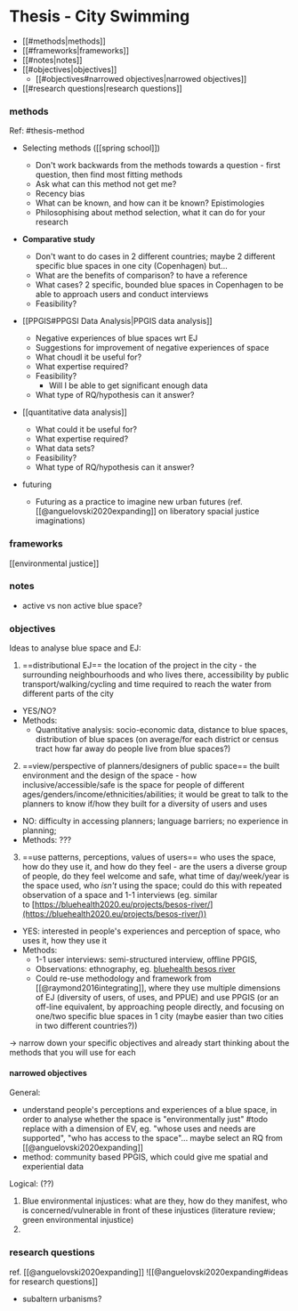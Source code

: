 # Thesis - City Swimming
- [[#methods|methods]]
- [[#frameworks|frameworks]]
- [[#notes|notes]]
- [[#objectives|objectives]]
	- [[#objectives#narrowed objectives|narrowed objectives]]
- [[#research questions|research questions]]

### methods
Ref: #thesis-method 
- Selecting methods ([[spring school]])
	- Don't work backwards from the methods towards a question - first question, then find most fitting methods
	- Ask what can this method not get me?
	- Recency bias
	- What can be known, and how can it be known? Epistimologies
	- Philosophising about method selection, what it can do for your research
- **Comparative study**
	- Don't want to do cases in 2 different countries; maybe 2 different specific blue spaces in one city (Copenhagen) but...
	- What are the benefits of comparison? to have a reference
	- What cases? 2 specific, bounded blue spaces in Copenhagen to be able to approach users and conduct interviews
	- Feasibility?

- [[PPGIS#PPGSI Data Analysis|PPGIS data analysis]] 
	- Negative experiences of blue spaces wrt EJ
	- Suggestions for improvement of negative experiences of space
	- What choudl it be useful for?
	- What expertise required?
	- Feasibility?
		- Will I be able to get significant enough data
	- What type of RQ/hypothesis can it answer?

- [[quantitative data analysis]]
	- What could it be useful for?
	- What expertise required?
	- What data sets?
	- Feasibility?
	- What type of RQ/hypothesis can it answer?

- futuring
	- Futuring as a practice to imagine new urban futures (ref. [[@anguelovski2020expanding]]  on liberatory spacial justice imaginations)

### frameworks

[[environmental justice]]

### notes
- active vs non active blue space?



### objectives

Ideas to analyse blue space and EJ:

1. ==distributional EJ== the location of the project in the city - the surrounding neighbourhoods and who lives there, accessibility by public transport/walking/cycling and time required to reach the water from different parts of the city
- YES/NO?
- Methods:
	- Quantitative analysis: socio-economic data, distance to blue spaces, distribution of blue spaces (on average/for each district or census tract how far away do people live from blue spaces?)

2. ==view/perspective of planners/designers of public space== the built environment and the design of the space - how inclusive/accessible/safe is the space for people of different ages/genders/income/ethnicities/abilities; it would be great to talk to the planners to know if/how they built for a diversity of users and uses
- NO: difficulty in accessing planners; language barriers; no experience in planning;
- Methods: ???

3. ==use patterns, perceptions, values of users== who uses the space, how do they use it, and how do they feel - are the users a diverse group of people, do they feel welcome and safe, what time of day/week/year is the space used, who _isn't_ using the space; could do this with repeated observation of a space and 1-1 interviews (eg. similar to [https://bluehealth2020.eu/projects/besos-river/](https://bluehealth2020.eu/projects/besos-river/))
- YES: interested in people's experiences and perception of space, who uses it, how they use it
- Methods:
	- 1-1 user interviews: semi-structured interview, offline PPGIS,
	- Observations: ethnography, eg. [bluehealth besos river](https://bluehealth2020.eu/projects/besos-river/) 
	- Could re-use methodology and framework from [[@raymond2016integrating]], where they use multiple dimensions of EJ (diversity of users, of uses, and PPUE) and use PPGIS (or an off-line equivalent, by approaching people directly, and focusing on one/two specific blue spaces in 1 city (maybe easier than two cities in two different countries?))

$\rightarrow$ narrow down your specific objectives and already start thinking about the methods that you will use for each

#### narrowed objective**s**
General:
- understand people's perceptions and experiences of a blue space, in order to analyse whether the space is "environmentally just" #todo replace with a dimension of EV, eg. "whose uses and needs are supported", "who has access to the space"... maybe select an RQ from [[@anguelovski2020expanding]] 
- method: community based PPGIS, which could give me spatial and experiential data

Logical: (??)
1. Blue environmental injustices: what are they, how do they manifest, who is concerned/vulnerable in front of these injustices (literature review; green environmental injustice)
2. 

### research questions

ref. [[@anguelovski2020expanding]]
![[@anguelovski2020expanding#ideas for research questions]]
- subaltern urbanisms? 